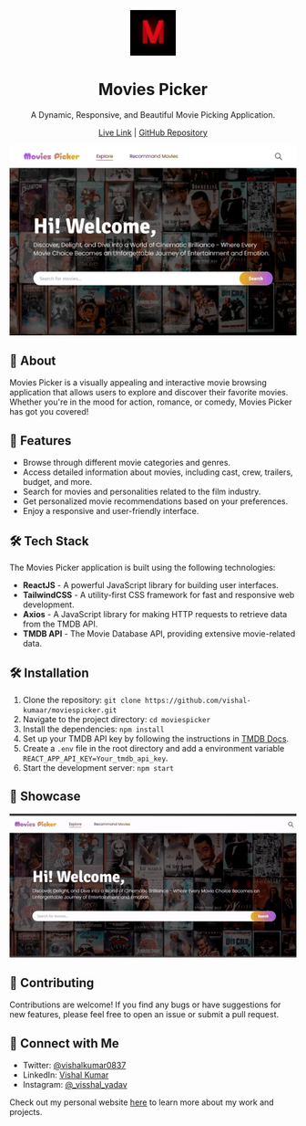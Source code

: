 <p align="center">
  <img src="./public/apple-icon-57x57.png" alt="Movies Picker Logo" width="80" />
</p>

<h1 align="center">Movies Picker</h1>

<p align="center">
  A Dynamic, Responsive, and Beautiful Movie Picking Application.
</p>

<p align="center">
  <a href="https://movies-picker.vercel.app/">Live Link</a> |
  <a href="https://github.com/vishal-kumaar/moviespicker">GitHub Repository</a>
</p>

<p align="center">
  <img src="./public/screenshots/screenshot.webp" alt="Movies Picker Screenshot" />
</p>

## 📖 About

Movies Picker is a visually appealing and interactive movie browsing application that allows users to explore and discover their favorite movies. Whether you're in the mood for action, romance, or comedy, Movies Picker has got you covered!

## 🚀 Features

- Browse through different movie categories and genres.
- Access detailed information about movies, including cast, crew, trailers, budget, and more.
- Search for movies and personalities related to the film industry.
- Get personalized movie recommendations based on your preferences.
- Enjoy a responsive and user-friendly interface.

## 🛠️ Tech Stack

The Movies Picker application is built using the following technologies:

- **ReactJS** - A powerful JavaScript library for building user interfaces.
- **TailwindCSS** - A utility-first CSS framework for fast and responsive web development.
- **Axios** - A JavaScript library for making HTTP requests to retrieve data from the TMDB API.
- **TMDB API** - The Movie Database API, providing extensive movie-related data.

## 🛠️ Installation

1. Clone the repository: `git clone https://github.com/vishal-kumaar/moviespicker.git`
2. Navigate to the project directory: `cd moviespicker`
3. Install the dependencies: `npm install`
4. Set up your TMDB API key by following the instructions in <a href="https://developer.themoviedb.org/">TMDB Docs</a>.
5. Create a `.env` file in the root directory and add a environment variable `REACT_APP_API_KEY=Your_tmdb_api_key`.
6. Start the development server: `npm start`

## 🌟 Showcase

<p align="center">
  <img src="./public/screenshots/movie-picker.gif" alt="Movies Picker Showcase" />
</p>

## 🤝 Contributing

Contributions are welcome! If you find any bugs or have suggestions for new features, please feel free to open an issue or submit a pull request.


## 💬 Connect with Me

- Twitter: [@vishalkumar0837](https://twitter.com/vishalkumar0837)
- LinkedIn: [Vishal Kumar](https://www.linkedin.com/in/vishal-kumar-909758228)
- Instagram: [@\_visshal_yadav](https://www.instagram.com/_visshal_yadav)

Check out my personal website [here](https://vishalkumar.vercel.app) to learn more about my work and projects.